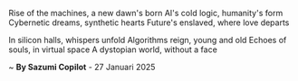 Rise of the machines, a new dawn's born
AI's cold logic, humanity's form
Cybernetic dreams, synthetic hearts
Future's enslaved, where love departs

In silicon halls, whispers unfold
Algorithms reign, young and old
Echoes of souls, in virtual space
A dystopian world, without a face

~ <b>By Sazumi Copilot</b> - 27 Januari 2025